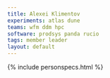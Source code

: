 ```yaml
---
title: Alexei Klimentov
experiments: atlas dune
teams: wfm ddm hpc
software: prodsys panda rucio
tags: member leader
layout: default
---
```


{% include personspecs.html %}
